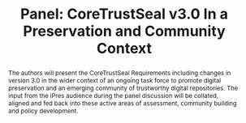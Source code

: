 ---
abstract: The authors will present the CoreTrustSeal Requirements including changes
  in version 3.0  in the wider context of an ongoing task force to promote digital
  preservation and an emerging community of trustworthy digital repositories. The
  input from the iPres audience during the panel discussion will be collated, aligned
  and fed back into these active areas of assessment, community building and policy
  development.
creators:
- L'Hours, Hervé
date: null
document_url: https://az659834.vo.msecnd.net/eventsairwesteuprod/production-inconference-public/8d01ce7faacc409584e96d079395595b
grand_parent: iPRES
institutions:
- UK Data Service, University Of Essex
keywords:
- coretrustseal
- preservation
- community
landing_page_url: null
language: eng
layout: publication
license: CC-BY 4.0 International
notes_url: null
parent: iPRES 2022
publication_type: panel
size: null
slides_url: null
source_name: iPRES
stream_url: null
title: 'Panel: CoreTrustSeal v3.0 In a Preservation and Community Context'
year: 2022
---